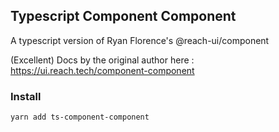 ## Typescript Component Component

A typescript version of Ryan Florence's @reach-ui/component

(Excellent) Docs by the original author here : https://ui.reach.tech/component-component

### Install

```sh
yarn add ts-component-component
```
